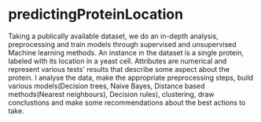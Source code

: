 # predictingProteinLocation
Taking a publically available dataset, we do an in-depth analysis, preprocessing and train models through supervised and unsupervised Machine learning methods. 
An instance in the dataset is a single protein, labeled with its location in a yeast cell. Attributes are numerical and represent various tests' results that describe some aspect about the protein.
I analyse the data, make the appropriate preprocessing steps, build various models(Decision trees, Naive Bayes, Distance based methods(Nearest neighbours), Decision rules), clustering, draw conclustions and make some recommendations about the best actions to take.
